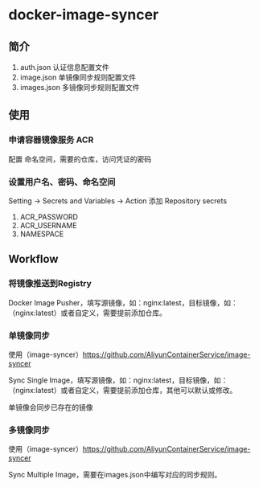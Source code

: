 # docker-image-syncer

## 简介
1. auth.json 认证信息配置文件
2. image.json 单镜像同步规则配置文件
3. images.json 多镜像同步规则配置文件

## 使用

### 申请容器镜像服务 ACR
配置 命名空间，需要的仓库，访问凭证的密码

### 设置用户名、密码、命名空间
Setting -> Secrets and Variables -> Action 
添加 Repository secrets
1. ACR_PASSWORD
2. ACR_USERNAME
3. NAMESPACE

## Workflow
### 将镜像推送到Registry

Docker Image Pusher，填写源镜像，如：nginx:latest，目标镜像，如：（nginx:latest）或者自定义，需要提前添加仓库。

### 单镜像同步

使用（image-syncer）https://github.com/AliyunContainerService/image-syncer

Sync Single Image，填写源镜像，如：nginx:latest，目标镜像，如：（nginx:latest）或者自定义，需要提前添加仓库，其他可以默认或修改。

单镜像会同步已存在的镜像

### 多镜像同步

使用（image-syncer）https://github.com/AliyunContainerService/image-syncer

Sync Multiple Image，需要在images.json中编写对应的同步规则。



